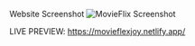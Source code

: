 
Website Screenshot
![MovieFlix Screenshot](https://github.com/SeyarSawayz/MovieFlix/assets/64561523/cf619c9f-1da0-40e7-892b-2e729b2a3e69)


LIVE PREVIEW:
https://movieflexjoy.netlify.app/
